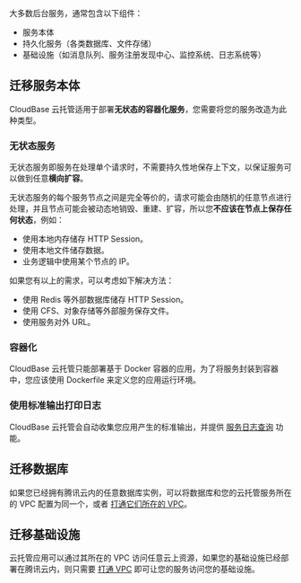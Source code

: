 大多数后台服务，通常包含以下组件：

- 服务本体
- 持久化服务（各类数据库、文件存储）
- 基础设施（如消息队列、服务注册发现中心、监控系统、日志系统等）

## 迁移服务本体


CloudBase 云托管适用于部署**无状态的容器化服务**，您需要将您的服务改造为此种类型。

### 无状态服务

无状态服务即服务在处理单个请求时，不需要持久性地保存上下文，以保证服务可以做到任意**横向扩容**。

无状态服务的每个服务节点之间是完全等价的，请求可能会由随机的任意节点进行处理，并且节点可能会被动态地销毁、重建、扩容，所以您**不应该在节点上保存任何状态**，例如：
- 使用本地内存储存 HTTP Session。
- 使用本地文件储存数据。
- 业务逻辑中使用某个节点的 IP。

如果您有以上的需求，可以考虑如下解决方法：
- 使用 Redis 等外部数据库储存 HTTP Session。
- 使用 CFS、对象存储等外部服务保存文件。
- 使用服务对外 URL。

### 容器化

CloudBase 云托管只能部署基于 Docker 容器的应用，为了将服务封装到容器中，您应该使用 Dockerfile 来定义您的应用运行环境。

### 使用标准输出打印日志

CloudBase 云托管会自动收集您应用产生的标准输出，并提供 [服务日志查询](https://cloud.tencent.com/document/product/1243/46132) 功能。

## 迁移数据库

如果您已经拥有腾讯云内的任意数据库实例，可以将数据库和您的云托管服务所在的 VPC 配置为同一个，或者 [打通它们所在的 VPC](https://cloud.tencent.com/document/product/215/36698)。

## 迁移基础设施

云托管应用可以通过其所在的 VPC 访问任意云上资源，如果您的基础设施已经部署在腾讯云内，则只需要 [打通 VPC](https://cloud.tencent.com/document/product/215/36698) 即可让您的服务访问您的基础设施。

